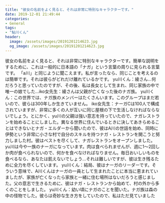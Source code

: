 ```yaml
---
title: "彼女の名前をよく見ると、それは非常に特別なキャラクターです。"
date: 2019-12-01 21:49:44
categories:
- General
tags:
- "鮎川くん"
header:
  image: /assets/images/20191201214623.jpg
  og_image: /assets/images/20191201214623.jpg
---
```


彼女の名前をよく見ると、それは非常に特別なキャラクターです。簡単な説明をするために、これは一般的に日本語の「ナガ」という言葉の周りに見られる言葉です。 「a川」と同じように聞こえます。私が言ったなら、同じことを考えるのは簡単です。それは彼らがどれだけ離れているかです。 yu川くん：綾さん…何だろうと思っていたのですが、その後、私は長女として生まれ、同じ家族の中で唯一の娘でした…iko女先生：綾さんは父親が亡くなった後のナガ族。 yu川くん：この世界では、ナガ族のメンバーはたくさんいます。このグループはまだ若いので、彼らは300年しか生きていません。 iko女先生：ナーガCは100人で構成されていますが、非常に多くの人が互いに同じ屋根の下で生活しなければならないでしょう。とにかく、yu川の父親は強い意志を持っていたので、ナガレストランを始めることにしました。異なる世界に住んでいるときに決してあきらめることはできないとナガ・エルダーから聞いたので、彼はA川の世話を始め、同時に伊勢という非常に小さな村で自分のスキルを持つナガ・レストランを開こうと努力しました村。彼はベストを尽くして、ナガレストランをオープンしました。 yu川は今や一族のナーガになっています。肉は食べられませんが、週に1〜2回しか肉が食べられないので、何かを食べなければなりません。毎日おいしいものを食べるなら、あなたは飢えないでしょう...それは難しいですが、彼は生き残るために全力を尽くしています。 yu川くん：結局、彼はナーガのリーダーです。そういう意味で、A川くんはナーガの一員として生まれたことに本当に恵まれていましたが、家族が亡くなったら家族と一緒に住む場所はないだろうと感じました。父の意志で生きるために、彼はナガ・レストランから始めて、村の外から多くのことをしました。 yu川くん：幼い頃にナガのことを聞いた。ナガ族は森の中の怪物でした。彼らは奇妙な生き方をしていたので、私はただ見ていました
